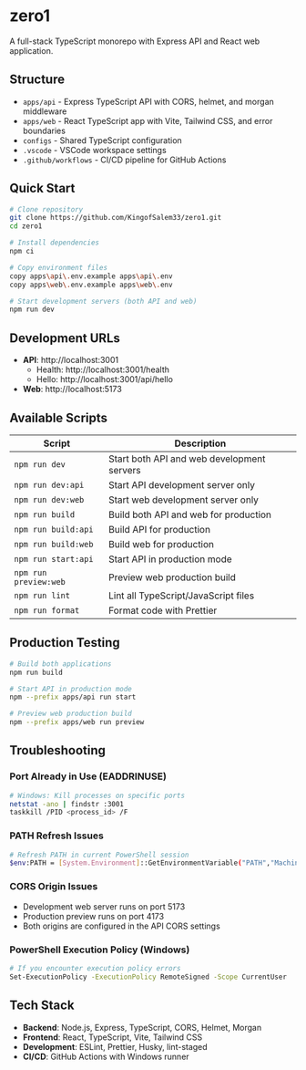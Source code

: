 # zero1

A full-stack TypeScript monorepo with Express API and React web application.

## Structure

- `apps/api` - Express TypeScript API with CORS, helmet, and morgan middleware
- `apps/web` - React TypeScript app with Vite, Tailwind CSS, and error boundaries
- `configs` - Shared TypeScript configuration
- `.vscode` - VSCode workspace settings
- `.github/workflows` - CI/CD pipeline for GitHub Actions

## Quick Start

```bash
# Clone repository
git clone https://github.com/KingofSalem33/zero1.git
cd zero1

# Install dependencies
npm ci

# Copy environment files
copy apps\api\.env.example apps\api\.env
copy apps\web\.env.example apps\web\.env

# Start development servers (both API and web)
npm run dev
```

## Development URLs

- **API**: http://localhost:3001
  - Health: http://localhost:3001/health
  - Hello: http://localhost:3001/api/hello
- **Web**: http://localhost:5173

## Available Scripts

| Script                | Description                                |
| --------------------- | ------------------------------------------ |
| `npm run dev`         | Start both API and web development servers |
| `npm run dev:api`     | Start API development server only          |
| `npm run dev:web`     | Start web development server only          |
| `npm run build`       | Build both API and web for production      |
| `npm run build:api`   | Build API for production                   |
| `npm run build:web`   | Build web for production                   |
| `npm run start:api`   | Start API in production mode               |
| `npm run preview:web` | Preview web production build               |
| `npm run lint`        | Lint all TypeScript/JavaScript files       |
| `npm run format`      | Format code with Prettier                  |

## Production Testing

```bash
# Build both applications
npm run build

# Start API in production mode
npm --prefix apps/api run start

# Preview web production build
npm --prefix apps/web run preview
```

## Troubleshooting

### Port Already in Use (EADDRINUSE)

```bash
# Windows: Kill processes on specific ports
netstat -ano | findstr :3001
taskkill /PID <process_id> /F
```

### PATH Refresh Issues

```bash
# Refresh PATH in current PowerShell session
$env:PATH = [System.Environment]::GetEnvironmentVariable("PATH","Machine") + ";" + [System.Environment]::GetEnvironmentVariable("PATH","User")
```

### CORS Origin Issues

- Development web server runs on port 5173
- Production preview runs on port 4173
- Both origins are configured in the API CORS settings

### PowerShell Execution Policy (Windows)

```bash
# If you encounter execution policy errors
Set-ExecutionPolicy -ExecutionPolicy RemoteSigned -Scope CurrentUser
```

## Tech Stack

- **Backend**: Node.js, Express, TypeScript, CORS, Helmet, Morgan
- **Frontend**: React, TypeScript, Vite, Tailwind CSS
- **Development**: ESLint, Prettier, Husky, lint-staged
- **CI/CD**: GitHub Actions with Windows runner

